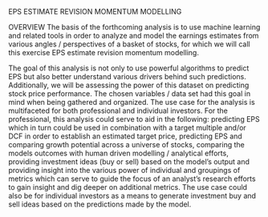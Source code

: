EPS ESTIMATE REVISION MOMENTUM MODELLING

OVERVIEW
The basis of the forthcoming analysis is to use machine learning and related tools in order to analyze and model the earnings estimates from various angles / perspectives of a basket of stocks, for which we will call this exercise EPS estimate revision momentum modelling.

The goal of this analysis is not only to use powerful algorithms to predict EPS but also better understand various drivers behind such predictions. Additionally, we will be assessing the power of this dataset on predicting stock price performance. The chosen variables / data set had this goal in mind when being gathered and organized. The use case for the analysis is multifaceted for both professional and individual investors. For the professional, this analysis could serve to aid in the following: predicting EPS which in turn could be used in combination with a target multiple and/or DCF in order to establish an estimated target price, predicting EPS and comparing growth potential across a universe of stocks, comparing the models outcomes with human driven modelling / analytical efforts, providing investment ideas (buy or sell) based on the model’s output and providing insight into the various power of individual and groupings of metrics which can serve to guide the focus of an analyst’s research efforts to gain insight and dig deeper on additional metrics. The use case could also be for individual investors as a means to generate investment buy and sell ideas based on the predictions made by the model.

